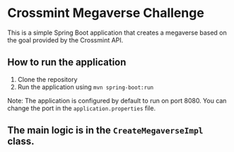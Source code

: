 # Crossmint Megaverse Challenge

This is a simple Spring Boot application that creates a megaverse based on the goal provided by the Crossmint API.

## How to run the application

1. Clone the repository
2. Run the application using `mvn spring-boot:run`

Note: The application is configured by default to run on port 8080. You can change the port in the `application.properties` file.

## The main logic is in the `CreateMegaverseImpl` class.

